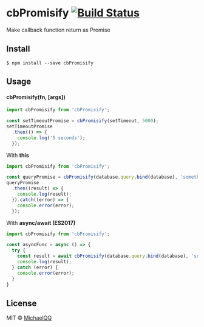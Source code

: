 # cbPromisify [![Build Status](https://travis-ci.org/MichaelQQ/cbPromisify.svg?branch=master)](https://travis-ci.org/MichaelQQ/cbPromisify)
Make callback function return as Promise

## Install
```
$ npm install --save cbPromisify
```

## Usage
#### cbPromisify(fn, [args])

```js
import cbPromisify from 'cbPromisify';

const setTimeoutPromise = cbPromisify(setTimeout, 5000);
setTimeoutPromise
  .then(() => {
    console.log('5 seconds');
  });
```

With **this**
```js
import cbPromisify from 'cbPromisify';

const queryPromise = cbPromisify(database.query.bind(database), 'something');
queryPromise
  .then((result) => {
    console.log(result);
  }).catch((error) => {
    console.error(error);
  });
```

With **async/await (ES2017)**
```js
import cbPromisify from 'cbPromisify';

const asyncFunc = async () => {
  try {
    const result = await cbPromisify(database.query.bind(database), 'something');
    console.log(result);
  } catch (error) {
    console.error(error);
  }
}
```

## License
MIT &copy; [MichaelQQ](http://michaelqq.com)
